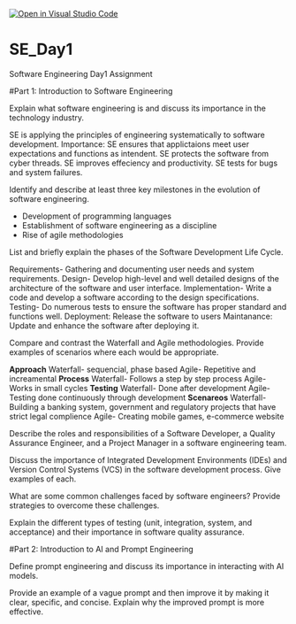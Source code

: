 [![Open in Visual Studio Code](https://classroom.github.com/assets/open-in-vscode-2e0aaae1b6195c2367325f4f02e2d04e9abb55f0b24a779b69b11b9e10269abc.svg)](https://classroom.github.com/online_ide?assignment_repo_id=18390691&assignment_repo_type=AssignmentRepo)
# SE_Day1
Software Engineering Day1 Assignment

#Part 1: Introduction to Software Engineering

Explain what software engineering is and discuss its importance in the technology industry.

SE is applying the principles of engineering systematically to software development.
Importance: SE ensures that applictaions meet user expectations and functions as intendent.
            SE protects the software from cyber threads.
            SE improves effeciency and productivity.
            SE tests for bugs and system failures.

Identify and describe at least three key milestones in the evolution of software engineering.

- Development of programming languages
- Establishment of software engineering as a discipline
- Rise of agile methodologies


List and briefly explain the phases of the Software Development Life Cycle.

Requirements- Gathering and documenting user needs and system requirements.
Design- Develop high-level and well detailed designs of the architecture of the software and user interface.
Implementation- Write a code and develop a software according to the design specifications.
Testing- Do numerous tests to ensure the software has proper standard and functions well.
Deployment: Release the software to users
Maintanance: Update and enhance the software after deploying it.


Compare and contrast the Waterfall and Agile methodologies. Provide examples of scenarios where each would be appropriate.

**Approach**
Waterfall- sequencial, phase based
Agile- Repetitive and increamental
**Process**
Waterfall- Follows a step by step process
Agile- Works in small cycles
**Testing**
Waterfall- Done after development
Agile- Testing done continuously through development
**Scenareos**
Waterfall- Building a banking system, government and regulatory projects that have strict legal complience
Agile- Creating mobile games, e-commerce website

Describe the roles and responsibilities of a Software Developer, a Quality Assurance Engineer, and a Project Manager in a software engineering team.


Discuss the importance of Integrated Development Environments (IDEs) and Version Control Systems (VCS) in the software development process. Give examples of each.


What are some common challenges faced by software engineers? Provide strategies to overcome these challenges.


Explain the different types of testing (unit, integration, system, and acceptance) and their importance in software quality assurance.


#Part 2: Introduction to AI and Prompt Engineering


Define prompt engineering and discuss its importance in interacting with AI models.


Provide an example of a vague prompt and then improve it by making it clear, specific, and concise. Explain why the improved prompt is more effective.
